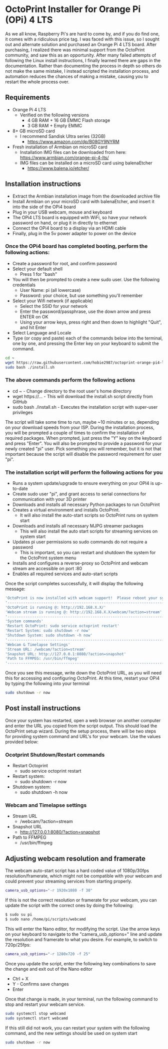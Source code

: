 # OctoPrint Installer for Orange Pi (OPi) 4 LTS #

As we all know, Raspberry Pi's are hard to come by, and if you do find one, it comes with a ridiculous price tag.  I was
faced with this issue, so I sought out and alternate solution and purchased an Orange Pi 4 LTS board.  After purchasing,
I realized there was minimal support from the OctoPrint community, and saw this as an opportunity.  After many failed 
attempts of following the Linux install instructions, I finally learned there are gaps in the documentation.  Rather than 
documenting the process in depth so others do not make the same mistake, I instead scripted the installation process, 
and automation reduces the chances of making a mistake, causing you to restart the whole process over. 

## Requirements ##
- Orange Pi 4 LTS
  - Verified on the following versions
    - 4 GB RAM + 16 GB EMMC Flash storage
    - 3 GB RAM + Empty EMMC
- 8+ GB microSD card
  - I recommend Sandisk Ultra series (32GB)
    - https://www.amazon.com/dp/B08GY9NYRM
- Fresh installation of Armbian on microSD card
  - Installation IMG files can be downloaded from here: https://www.armbian.com/orange-pi-4-lts/
  - IMG files can be installed on a microSD card using balenaEtcher
    - https://www.balena.io/etcher/

## Installation instructions ##
- Extract the Armbian installation image from the downloaded archive file
- Install Armbian on your microSD card with balenaEtcher, and insert it into the side of the OPi4 board
- Plug in your USB webcam, mouse and keyboard
- The OPi4 LTS board is equipped with WiFi, so have your network password on hand, or plug it in directly to ethernet
- Connect the OPi4 board to a display via an HDMI cable
- Finally, plug in the 5v power adapter to power on the device

### Once the OPi4 board has completed booting, perform the following actions: ###
- Create a password for root, and confirm password
- Select your default shell
  - Press 1 for "bash"
- You will then be prompted to create a new sudo user. Use the following credentials
  - User Name: pi (all lowercase)
  - Password: your choice, but use something you'll remember
- Select your Wifi network (if applicable)
  - Select the SSID for your network
  - Enter the password/passphrase, use the down arrow and press ENTER on OK
  - Using your arrow keys, press right and then down to highlight "Quit", and hit Enter
- Select Language and Locale
- Type (or copy and paste) each of the commands below into the terminal, one by one, and pressing the Enter key on your 
keyboard to submit the command.

```bash
cd ~
wget https://raw.githubusercontent.com/hobie2987/octoprint-orange-pi4-lts/main/install.sh
sudo bash ./install.sh
```

### The above commands perform the following actions ###
- cd ~ - Change directory to the root user's home directory
- wget https://... - This will download the install.sh script directly from GitHub
- sudo bash ./install.sh - Executes the installation script with super-user privileges

The script will take some time to run, maybe ~10 minutes or so, depending on your download speeds from your ISP.  During 
the installation process, you will be prompted a couple of times to confirm the installation of required packages. When
prompted, just press the "Y" key on the keyboard and press "Enter".  You will also be prompted to provide a password for 
your newly created "pi" user.  Pick something you will remember, but it is not that important because the script will 
disable the password requirement for user "pi".

### The installation script will perform the following actions for you ###
- Runs a system update/upgrade to ensure everything on your OPI4 is up-to-date
- Create sudo user "pi", and grant access to serial connections for communication with your 3D printer
- Downloads and installs all necessary Python packages to run OctoPrint
- Creates a virtual environment and installs OctoPrint.
  - It will also install the auto-start scripts so OctoPrint runs on system start
- Downloads and installs all necessary MJPG streamer packages
  - This will also install the auto start scripts for streaming services on system start
- Updates pi user permissions so sudo commands do not require a password
  - This is important, so you can restart and shutdown the system for the OctoPrint system menu
- Installs and configures a reverse-proxy so OctoPrint and webcam stream are accessible on port :80
- Enables all required services and auto-start scripts

Once the script completes successfully, it will display the following message:
```bash
'OctoPrint is now installed with webcam support!  Please reboot your system!'
'-------------------------------------------------------------------------------'
'OctoPrint is running @: http://192.168.X.X/'
'Webcam stream is running @: http://192.168.X.X/webcam/?action=stream'
'-------------------------------------------------------------------------------'
'System commands'
'Restart OctoPrint: sudo service octoprint restart'
'Restart System: sudo shutdown -r now'
'Shutdown System: sudo shutdown -h now'
'-------------------------------------------------------------------------------'
'Webcam & Timelapse Settings'
'Stream URL: /webcam/?action=stream'
'Snapshot URL: http://127.0.0.1:8080/?action=snapshot'
'Path to FFMPEG: /usr/bin/ffmpeg'
'-------------------------------------------------------------------------------'
```

Once you see this message, write down the OctoPrint URL, as you will need this for accessing and configuring 
OctoPrint.  At this time, restart your OPi4 by typing the following into your terminal

```bash
sudo shutdown -r now
```

## Post install instructions ##

Once your system has restarted, open a web browser on another computer and enter the URL you copied from the 
script output.  This should load the OctoPrint setup wizard.  During the setup process, there will be two steps for 
providing system command and URL's for your webcam.  Use the values provided below:

### Ocotprint Shutdown/Restart commands ###
- Restart Octoprint
  - sudo service octoprint restart
- Restart system:
  - sudo shutdown -r now
- Shutdown system:
  - sudo shutdown -h now

### Webcam and Timelapse settings ###
- Stream URL
  - /webcam/?action=stream
- Snapshot URL
  - http://127.0.0.1:8080/?action=snapshot
- Path to FFMPEG
  - /usr/bin/ffmpeg


## Adjusting webcam resolution and framerate ##

The webcam auto-start script has a hard coded value of 1080p/30fps resolution/framerate, which might not be compatible with 
your webcam and could prevent your streaming services from starting properly.
```bash
camera_usb_options="-r 1920x1080 -f 30"
```
If this is not the correct resolution or framerate for your webcam, you can update the script with the correct ones by 
doing the following:

```bash
$ sudo su pi
$ sudo nano /home/pi/scripts/webcamd
```

This will enter the Nano editor, for modifying the script.  Use the arrow keys on your keyboard to navigate to the 
"camera_usb_options=" line and update the resolution and framerate to what you desire.  For example, to switch to 
720p/25fps:
```bash
camera_usb_options="-r 1280x720 -f 25"
```
Once you update the script, enter the following key combinations to save the change and exit out of the Nano editor
- Ctrl + X
- Y - Confirms save changes
- Enter

Once that change is made, in your terminal, run the following command to stop and restart your webcam service.
```bash
sudo systemctl stop webcamd
sudo systemctl start webcamd
```

If this still did not work, you can restart your system with the following command, and the new settings should be used
on system start
```bash
sudo shutdown -r now
```


